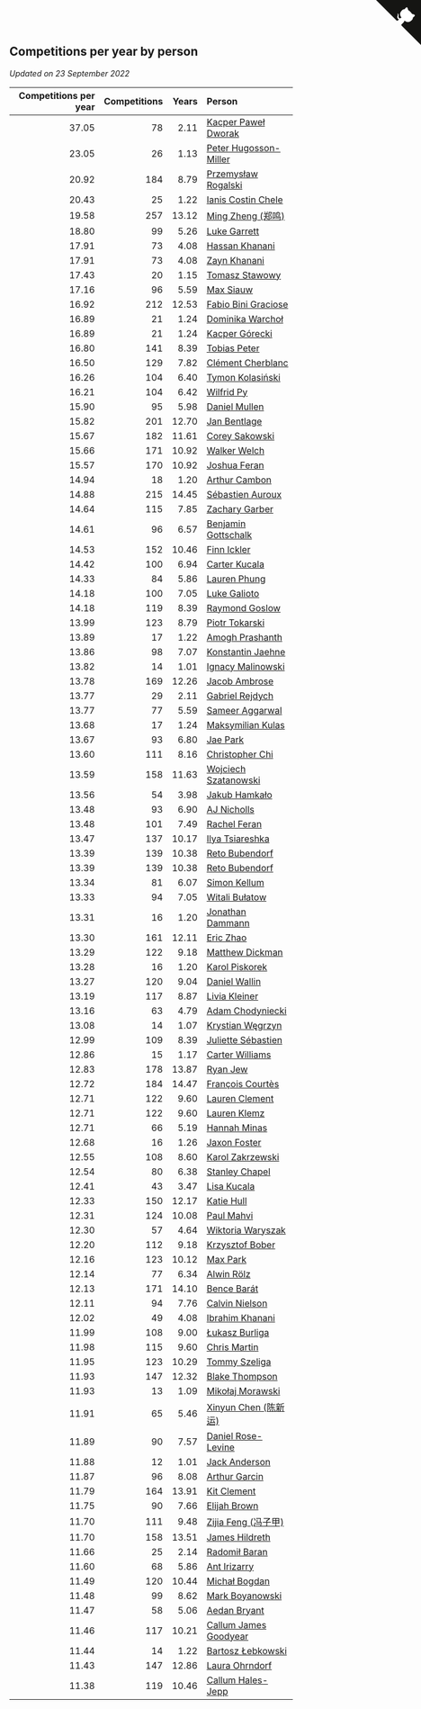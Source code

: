 ## Competitions per year by person

*Updated on 23 September 2022*

| Competitions per year | Competitions | Years | Person |
| ---: | ---: | ---: | :--- |
| 37.05 | 78 | 2.11 | [Kacper Paweł Dworak](https://www.worldcubeassociation.org/persons/2020DWOR01) |
| 23.05 | 26 | 1.13 | [Peter Hugosson-Miller](https://www.worldcubeassociation.org/persons/2021HUGO01) |
| 20.92 | 184 | 8.79 | [Przemysław Rogalski](https://www.worldcubeassociation.org/persons/2013ROGA02) |
| 20.43 | 25 | 1.22 | [Ianis Costin Chele](https://www.worldcubeassociation.org/persons/2021CHEL01) |
| 19.58 | 257 | 13.12 | [Ming Zheng (郑鸣)](https://www.worldcubeassociation.org/persons/2009ZHEN11) |
| 18.80 | 99 | 5.26 | [Luke Garrett](https://www.worldcubeassociation.org/persons/2017GARR05) |
| 17.91 | 73 | 4.08 | [Hassan Khanani](https://www.worldcubeassociation.org/persons/2018KHAN26) |
| 17.91 | 73 | 4.08 | [Zayn Khanani](https://www.worldcubeassociation.org/persons/2018KHAN28) |
| 17.43 | 20 | 1.15 | [Tomasz Stawowy](https://www.worldcubeassociation.org/persons/2021STAW01) |
| 17.16 | 96 | 5.59 | [Max Siauw](https://www.worldcubeassociation.org/persons/2017SIAU02) |
| 16.92 | 212 | 12.53 | [Fabio Bini Graciose](https://www.worldcubeassociation.org/persons/2010GRAC02) |
| 16.89 | 21 | 1.24 | [Dominika Warchoł](https://www.worldcubeassociation.org/persons/2021WARC01) |
| 16.89 | 21 | 1.24 | [Kacper Górecki](https://www.worldcubeassociation.org/persons/2021GORE01) |
| 16.80 | 141 | 8.39 | [Tobias Peter](https://www.worldcubeassociation.org/persons/2014PETE03) |
| 16.50 | 129 | 7.82 | [Clément Cherblanc](https://www.worldcubeassociation.org/persons/2014CHER05) |
| 16.26 | 104 | 6.40 | [Tymon Kolasiński](https://www.worldcubeassociation.org/persons/2016KOLA02) |
| 16.21 | 104 | 6.42 | [Wilfrid Py](https://www.worldcubeassociation.org/persons/2016PYWI01) |
| 15.90 | 95 | 5.98 | [Daniel Mullen](https://www.worldcubeassociation.org/persons/2016MULL04) |
| 15.82 | 201 | 12.70 | [Jan Bentlage](https://www.worldcubeassociation.org/persons/2010BENT01) |
| 15.67 | 182 | 11.61 | [Corey Sakowski](https://www.worldcubeassociation.org/persons/2011SAKO01) |
| 15.66 | 171 | 10.92 | [Walker Welch](https://www.worldcubeassociation.org/persons/2011WELC01) |
| 15.57 | 170 | 10.92 | [Joshua Feran](https://www.worldcubeassociation.org/persons/2011FERA01) |
| 14.94 | 18 | 1.20 | [Arthur Cambon](https://www.worldcubeassociation.org/persons/2021CAMB01) |
| 14.88 | 215 | 14.45 | [Sébastien Auroux](https://www.worldcubeassociation.org/persons/2008AURO01) |
| 14.64 | 115 | 7.85 | [Zachary Garber](https://www.worldcubeassociation.org/persons/2014GARB01) |
| 14.61 | 96 | 6.57 | [Benjamin Gottschalk](https://www.worldcubeassociation.org/persons/2016GOTT01) |
| 14.53 | 152 | 10.46 | [Finn Ickler](https://www.worldcubeassociation.org/persons/2012ICKL01) |
| 14.42 | 100 | 6.94 | [Carter Kucala](https://www.worldcubeassociation.org/persons/2015KUCA01) |
| 14.33 | 84 | 5.86 | [Lauren Phung](https://www.worldcubeassociation.org/persons/2016PHUN02) |
| 14.18 | 100 | 7.05 | [Luke Galioto](https://www.worldcubeassociation.org/persons/2015GALI02) |
| 14.18 | 119 | 8.39 | [Raymond Goslow](https://www.worldcubeassociation.org/persons/2014GOSL01) |
| 13.99 | 123 | 8.79 | [Piotr Tokarski](https://www.worldcubeassociation.org/persons/2013TOKA01) |
| 13.89 | 17 | 1.22 | [Amogh Prashanth](https://www.worldcubeassociation.org/persons/2021PRAS01) |
| 13.86 | 98 | 7.07 | [Konstantin Jaehne](https://www.worldcubeassociation.org/persons/2015JAEH01) |
| 13.82 | 14 | 1.01 | [Ignacy Malinowski](https://www.worldcubeassociation.org/persons/2021MALI02) |
| 13.78 | 169 | 12.26 | [Jacob Ambrose](https://www.worldcubeassociation.org/persons/2010AMBR01) |
| 13.77 | 29 | 2.11 | [Gabriel Rejdych](https://www.worldcubeassociation.org/persons/2020REJD01) |
| 13.77 | 77 | 5.59 | [Sameer Aggarwal](https://www.worldcubeassociation.org/persons/2017AGGA01) |
| 13.68 | 17 | 1.24 | [Maksymilian Kulas](https://www.worldcubeassociation.org/persons/2021KULA02) |
| 13.67 | 93 | 6.80 | [Jae Park](https://www.worldcubeassociation.org/persons/2015PARK24) |
| 13.60 | 111 | 8.16 | [Christopher Chi](https://www.worldcubeassociation.org/persons/2014CHIC01) |
| 13.59 | 158 | 11.63 | [Wojciech Szatanowski](https://www.worldcubeassociation.org/persons/2011SZAT01) |
| 13.56 | 54 | 3.98 | [Jakub Hamkało](https://www.worldcubeassociation.org/persons/2018HAMK01) |
| 13.48 | 93 | 6.90 | [AJ Nicholls](https://www.worldcubeassociation.org/persons/2015NICH04) |
| 13.48 | 101 | 7.49 | [Rachel Feran](https://www.worldcubeassociation.org/persons/2015FERA01) |
| 13.47 | 137 | 10.17 | [Ilya Tsiareshka](https://www.worldcubeassociation.org/persons/2012TERE01) |
| 13.39 | 139 | 10.38 | [Reto Bubendorf](https://www.worldcubeassociation.org/persons/2012BUBE01) |
| 13.39 | 139 | 10.38 | [Reto Bubendorf](https://www.worldcubeassociation.org/persons/2012BUBE01) |
| 13.34 | 81 | 6.07 | [Simon Kellum](https://www.worldcubeassociation.org/persons/2016KELL12) |
| 13.33 | 94 | 7.05 | [Witali Bułatow](https://www.worldcubeassociation.org/persons/2015BUAT01) |
| 13.31 | 16 | 1.20 | [Jonathan Dammann](https://www.worldcubeassociation.org/persons/2021DAMM01) |
| 13.30 | 161 | 12.11 | [Eric Zhao](https://www.worldcubeassociation.org/persons/2010ZHAO19) |
| 13.29 | 122 | 9.18 | [Matthew Dickman](https://www.worldcubeassociation.org/persons/2013DICK01) |
| 13.28 | 16 | 1.20 | [Karol Piskorek](https://www.worldcubeassociation.org/persons/2021PISK01) |
| 13.27 | 120 | 9.04 | [Daniel Wallin](https://www.worldcubeassociation.org/persons/2013WALL03) |
| 13.19 | 117 | 8.87 | [Livia Kleiner](https://www.worldcubeassociation.org/persons/2013KLEI03) |
| 13.16 | 63 | 4.79 | [Adam Chodyniecki](https://www.worldcubeassociation.org/persons/2017CHOD02) |
| 13.08 | 14 | 1.07 | [Krystian Węgrzyn](https://www.worldcubeassociation.org/persons/2021WEGR01) |
| 12.99 | 109 | 8.39 | [Juliette Sébastien](https://www.worldcubeassociation.org/persons/2014SEBA01) |
| 12.86 | 15 | 1.17 | [Carter Williams](https://www.worldcubeassociation.org/persons/2021WILL06) |
| 12.83 | 178 | 13.87 | [Ryan Jew](https://www.worldcubeassociation.org/persons/2008JEWR01) |
| 12.72 | 184 | 14.47 | [François Courtès](https://www.worldcubeassociation.org/persons/2008COUR01) |
| 12.71 | 122 | 9.60 | [Lauren Clement](https://www.worldcubeassociation.org/persons/2013KLEM01) |
| 12.71 | 122 | 9.60 | [Lauren Klemz](https://www.worldcubeassociation.org/persons/2013KLEM01) |
| 12.71 | 66 | 5.19 | [Hannah Minas](https://www.worldcubeassociation.org/persons/2017MINA04) |
| 12.68 | 16 | 1.26 | [Jaxon Foster](https://www.worldcubeassociation.org/persons/2021FOST01) |
| 12.55 | 108 | 8.60 | [Karol Zakrzewski](https://www.worldcubeassociation.org/persons/2014ZAKR01) |
| 12.54 | 80 | 6.38 | [Stanley Chapel](https://www.worldcubeassociation.org/persons/2016CHAP04) |
| 12.41 | 43 | 3.47 | [Lisa Kucala](https://www.worldcubeassociation.org/persons/2019KUCA01) |
| 12.33 | 150 | 12.17 | [Katie Hull](https://www.worldcubeassociation.org/persons/2010HULL01) |
| 12.31 | 124 | 10.08 | [Paul Mahvi](https://www.worldcubeassociation.org/persons/2012MAHV01) |
| 12.30 | 57 | 4.64 | [Wiktoria Waryszak](https://www.worldcubeassociation.org/persons/2018WARY01) |
| 12.20 | 112 | 9.18 | [Krzysztof Bober](https://www.worldcubeassociation.org/persons/2013BOBE01) |
| 12.16 | 123 | 10.12 | [Max Park](https://www.worldcubeassociation.org/persons/2012PARK03) |
| 12.14 | 77 | 6.34 | [Alwin Rölz](https://www.worldcubeassociation.org/persons/2016ROLZ01) |
| 12.13 | 171 | 14.10 | [Bence Barát](https://www.worldcubeassociation.org/persons/2008BARA01) |
| 12.11 | 94 | 7.76 | [Calvin Nielson](https://www.worldcubeassociation.org/persons/2014NIEL03) |
| 12.02 | 49 | 4.08 | [Ibrahim Khanani](https://www.worldcubeassociation.org/persons/2018KHAN27) |
| 11.99 | 108 | 9.00 | [Łukasz Burliga](https://www.worldcubeassociation.org/persons/2013BURL01) |
| 11.98 | 115 | 9.60 | [Chris Martin](https://www.worldcubeassociation.org/persons/2013MART03) |
| 11.95 | 123 | 10.29 | [Tommy Szeliga](https://www.worldcubeassociation.org/persons/2012SZEL01) |
| 11.93 | 147 | 12.32 | [Blake Thompson](https://www.worldcubeassociation.org/persons/2010THOM03) |
| 11.93 | 13 | 1.09 | [Mikołaj Morawski](https://www.worldcubeassociation.org/persons/2021MORA01) |
| 11.91 | 65 | 5.46 | [Xinyun Chen (陈新运)](https://www.worldcubeassociation.org/persons/2017CHEN36) |
| 11.89 | 90 | 7.57 | [Daniel Rose-Levine](https://www.worldcubeassociation.org/persons/2015ROSE01) |
| 11.88 | 12 | 1.01 | [Jack Anderson](https://www.worldcubeassociation.org/persons/2021ANDE05) |
| 11.87 | 96 | 8.08 | [Arthur Garcin](https://www.worldcubeassociation.org/persons/2014GARC27) |
| 11.79 | 164 | 13.91 | [Kit Clement](https://www.worldcubeassociation.org/persons/2008CLEM01) |
| 11.75 | 90 | 7.66 | [Elijah Brown](https://www.worldcubeassociation.org/persons/2015BROW03) |
| 11.70 | 111 | 9.48 | [Zijia Feng (冯子甲)](https://www.worldcubeassociation.org/persons/2013FENG02) |
| 11.70 | 158 | 13.51 | [James Hildreth](https://www.worldcubeassociation.org/persons/2009HILD01) |
| 11.66 | 25 | 2.14 | [Radomił Baran](https://www.worldcubeassociation.org/persons/2020BARA02) |
| 11.60 | 68 | 5.86 | [Ant Irizarry](https://www.worldcubeassociation.org/persons/2016IRIZ02) |
| 11.49 | 120 | 10.44 | [Michał Bogdan](https://www.worldcubeassociation.org/persons/2012BOGD01) |
| 11.48 | 99 | 8.62 | [Mark Boyanowski](https://www.worldcubeassociation.org/persons/2014BOYA01) |
| 11.47 | 58 | 5.06 | [Aedan Bryant](https://www.worldcubeassociation.org/persons/2017BRYA06) |
| 11.46 | 117 | 10.21 | [Callum James Goodyear](https://www.worldcubeassociation.org/persons/2012GOOD02) |
| 11.44 | 14 | 1.22 | [Bartosz Łebkowski](https://www.worldcubeassociation.org/persons/2021LEBK01) |
| 11.43 | 147 | 12.86 | [Laura Ohrndorf](https://www.worldcubeassociation.org/persons/2009OHRN01) |
| 11.38 | 119 | 10.46 | [Callum Hales-Jepp](https://www.worldcubeassociation.org/persons/2012HALE01) |


<a href="https://github.com/JustinTimeCuber/wca_statistics" class="github-corner" aria-label="View source on Github"><svg width="80" height="80" viewBox="0 0 250 250" style="fill:#151513; color:#fff; position: absolute; top: 0; border: 0; right: 0;" aria-hidden="true"><path d="M0,0 L115,115 L130,115 L142,142 L250,250 L250,0 Z"></path><path d="M128.3,109.0 C113.8,99.7 119.0,89.6 119.0,89.6 C122.0,82.7 120.5,78.6 120.5,78.6 C119.2,72.0 123.4,76.3 123.4,76.3 C127.3,80.9 125.5,87.3 125.5,87.3 C122.9,97.6 130.6,101.9 134.4,103.2" fill="currentColor" style="transform-origin: 130px 106px;" class="octo-arm"></path><path d="M115.0,115.0 C114.9,115.1 118.7,116.5 119.8,115.4 L133.7,101.6 C136.9,99.2 139.9,98.4 142.2,98.6 C133.8,88.0 127.5,74.4 143.8,58.0 C148.5,53.4 154.0,51.2 159.7,51.0 C160.3,49.4 163.2,43.6 171.4,40.1 C171.4,40.1 176.1,42.5 178.8,56.2 C183.1,58.6 187.2,61.8 190.9,65.4 C194.5,69.0 197.7,73.2 200.1,77.6 C213.8,80.2 216.3,84.9 216.3,84.9 C212.7,93.1 206.9,96.0 205.4,96.6 C205.1,102.4 203.0,107.8 198.3,112.5 C181.9,128.9 168.3,122.5 157.7,114.1 C157.9,116.9 156.7,120.9 152.7,124.9 L141.0,136.5 C139.8,137.7 141.6,141.9 141.8,141.8 Z" fill="currentColor" class="octo-body"></path></svg></a><style>.github-corner:hover .octo-arm{animation:octocat-wave 560ms ease-in-out}@keyframes octocat-wave{0%,100%{transform:rotate(0)}20%,60%{transform:rotate(-25deg)}40%,80%{transform:rotate(10deg)}}@media (max-width:500px){.github-corner:hover .octo-arm{animation:none}.github-corner .octo-arm{animation:octocat-wave 560ms ease-in-out}}</style>
